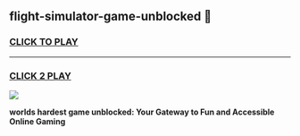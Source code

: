 
## flight-simulator-game-unblocked 👋
<h3>
<a href="https://premium.freeplayer.one?title=flight-simulator-game-unblocked&ref=14F">CLICK TO PLAY</a></h3>
<hr>

<h3>
<a href="https://premium.freeplayer.one?title=flight-simulator-game-unblocked&ref=14F">CLICK 2 PLAY</a>
  
</h3>

<a href="https://premium.freeplayer.one?title=flight-simulator-game-unblocked&ref=12F/"><img src="https://clearcache.store/games.png"></a>


**worlds hardest game unblocked: Your Gateway to Fun and Accessible Online Gaming**
